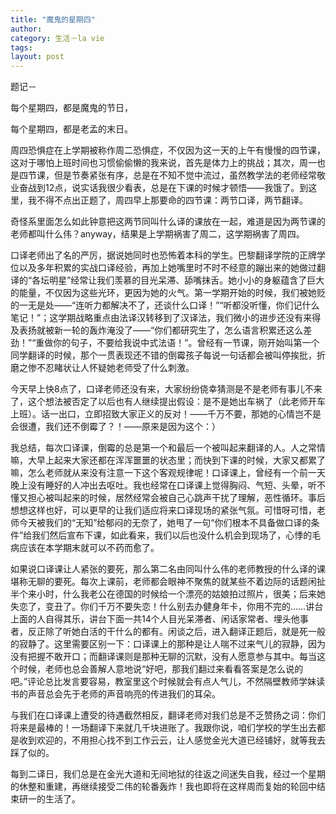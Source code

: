 ```yaml
---
title: "魔鬼的星期四"
author:
category: 生活－la vie
tags: 
layout: post
---
```

题记－

每个星期四，都是魔鬼的节日，

每个星期四，都是老孟的末日。

周四恐惧症在上学期被称作周二恐惧症，不仅因为这一天的上午有慢慢的四节课，这对于哪怕上班时间也习惯偷偷懒的我来说，首先是体力上的挑战；其次，周一也是四节课，但是节奏紧张有序，总是在不知不觉中流过，虽然教学法的老师经常敬业奋战到12点，说实话我很少看表，总是在下课的时候才顿悟——我饿了。到这里，我不得不点出正题了，周四早上那要命的四节课：两节口译，两节翻译。

奇怪系里面怎么如此钟意把这两节同叫什么译的课放在一起，难道是因为两节课的老师都叫什么伟？anyway，结果是上学期祸害了周二，这学期祸害了周四。

口译老师出了名的严厉，据说她同时也恐怖着本科的学生。巴黎翻译学院的正牌学位以及多年积累的实战口译经验，再加上她嘴里时不时不经意的蹦出来的她做过翻译的“各坛明星”经常让我们羡慕的目光呆滞、舔嘴抹舌。她小小的身躯蕴含了巨大的能量，不仅因为这些光环，更因为她的火气。第一学期开始的时候，我们被她贬的一无是处——“连听力都解决不了，还谈什么口译！”“听都没听懂，你们记什么笔记！”；这学期战略重点由法译汉转移到了汉译法，我们微小的进步还没有来得及表扬就被新一轮的轰炸淹没了——“你们都研究生了，怎么语言积累还这么差劲！”“重做你的句子，不要给我说中式法语！”。曾经有一节课，刚开始叫第一个同学翻译的时候，那个一贯表现还不错的倒霉孩子每说一句话都会被叫停挨批，折磨之惨不忍睹状让人怀疑她老师受了什么刺激。

今天早上快8点了，口译老师还没有来，大家纷纷侥幸猜测是不是老师有事儿不来了，这个想法被否定了以后也有人继续提出假设：是不是她出车祸了（此老师开车上班）。话一出口，立即招致大家正义的反对！——千万不要，那她的心情岂不是会很遭，我们还不倒霉了？！——原来是因为这个：）

我总结，每次口译课，倒霉的总是第一个和最后一个被叫起来翻译的人。人之常情嘛，大早上起来大家还都在浑浑噩噩的状态里；而快到下课的时候，大家又都累了嘛，怎么老师就从来没有注意一下这个客观规律呢！口译课上，曾经有一个前一天晚上没有睡好的人冲出去呕吐。我也经常在口译课上觉得胸闷、气短、头晕，听不懂又担心被叫起来的时候，居然经常会被自己心跳声干扰了理解，恶性循环。事后想想这样也好，可以更早的让我们适应将来口译现场的紧张气氛。可惜呀可惜，老师今天被我们的“无知”给郁闷的无奈了，她甩了一句“你们根本不具备做口译的条件”给我们然后宣布下课，如此看来，我们以后也没什么机会到现场了，心悸的毛病应该在本学期末就可以不药而愈了。

如果说口译课让人紧张的要死，那么第二名由同叫什么伟的老师教授的什么译的课堪称无聊的要死。每次上课前，老师都会眼神不聚焦的就某些不着边际的话题闲扯半个来小时，什么我老公在德国的时候给一个漂亮的姑娘拍过照片，很美；后来她失恋了，变丑了。你们千万不要失恋！什么别去办健身年卡，你用不完的……讲台上面的人自得其乐，讲台下面一共14个人目光呆滞者、闲话家常者、埋头他事者，反正除了听她白活的干什么的都有。闲谈之后，进入翻译正题后，就是死一般的寂静了。这里需要区别一下：口译课上的那种是让人喘不过来气儿的寂静，因为没有把握不敢开口；而翻译课则是那种无聊的沉默，没有人愿意参与其中。每当这个时候，老师也总会善解人意地说“好吧，那我们翻过来看看答案是怎么说的吧。”评论总比发言要容易，教室里这个时候就会有点人气儿，不然隔壁教师学妹读书的声音总会先于老师的声音响亮的传进我们的耳朵。

与我们在口译课上遭受的待遇截然相反，翻译老师对我们总是不乏赞扬之词：你们将来是最棒的！一场翻译下来就几千块进账了。我跟你说，咱们学校的学生出去都是收到欢迎的，不用担心找不到工作云云，让人感觉金光大道已经铺好，就等我去踩了似的。

每到二译日，我们总是在金光大道和无间地狱的往返之间迷失自我，经过一个星期的休整和重建，再继续接受二伟的轮番轰炸！我也即将在这样周而复始的轮回中结束研一的生活了。

